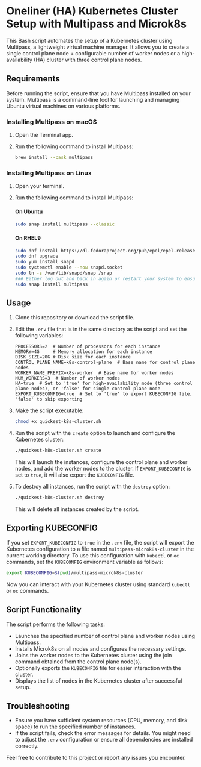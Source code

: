 # Oneliner (HA) Kubernetes Cluster Setup with Multipass and Microk8s

This Bash script automates the setup of a Kubernetes cluster using Multipass, a lightweight virtual machine manager. It allows you to create a single control plane node + configurable number of worker nodes or a high-availability (HA) cluster with three control plane nodes.

## Requirements

Before running the script, ensure that you have Multipass installed on your system. Multipass is a command-line tool for launching and managing Ubuntu virtual machines on various platforms.

### Installing Multipass on macOS

1. Open the Terminal app.
2. Run the following command to install Multipass:

   ```bash
   brew install --cask multipass
   ```

### Installing Multipass on Linux

1. Open your terminal.
2. Run the following command to install Multipass:

   #### On Ubuntu
   ```bash
   sudo snap install multipass --classic
   ```
   #### On RHEL9
   ```bash
   sudo dnf install https://dl.fedoraproject.org/pub/epel/epel-release-latest-9.noarch.rpm
   sudo dnf upgrade
   sudo yum install snapd
   sudo systemctl enable --now snapd.socket
   sudo ln -s /var/lib/snapd/snap /snap
   ### Either log out and back in again or restart your system to ensure snap’s paths are updated correctly.
   sudo snap install multipass
   ```

## Usage

1. Clone this repository or download the script file.
2. Edit the `.env` file that is in the same directory as the script and set the following variables:

   ```
   PROCESSORS=2  # Number of processors for each instance
   MEMORY=4G     # Memory allocation for each instance
   DISK_SIZE=20G # Disk size for each instance
   CONTROL_PLANE_NAME=k8s-control-plane  # Base name for control plane nodes
   WORKER_NAME_PREFIX=k8s-worker  # Base name for worker nodes
   NUM_WORKERS=3  # Number of worker nodes
   HA=true  # Set to 'true' for high-availability mode (three control plane nodes), or 'false' for single control plane node
   EXPORT_KUBECONFIG=true  # Set to 'true' to export KUBECONFIG file, 'false' to skip exporting
   ```

3. Make the script executable:

   ```bash
   chmod +x quickest-k8s-cluster.sh
   ```

4. Run the script with the `create` option to launch and configure the Kubernetes cluster:

   ```bash
   ./quickest-k8s-cluster.sh create
   ```

   This will launch the instances, configure the control plane and worker nodes, and add the worker nodes to the cluster. If `EXPORT_KUBECONFIG` is set to `true`, it will also export the `KUBECONFIG` file.

5. To destroy all instances, run the script with the `destroy` option:

   ```bash
   ./quickest-k8s-cluster.sh destroy
   ```

   This will delete all instances created by the script.

## Exporting KUBECONFIG

If you set `EXPORT_KUBECONFIG` to `true` in the `.env` file, the script will export the Kubernetes configuration to a file named `multipass-microk8s-cluster` in the current working directory. To use this configuration with `kubectl` or `oc` commands, set the `KUBECONFIG` environment variable as follows:

```bash
export KUBECONFIG=$(pwd)/multipass-microk8s-cluster
```

Now you can interact with your Kubernetes cluster using standard `kubectl` or `oc` commands.

## Script Functionality

The script performs the following tasks:

- Launches the specified number of control plane and worker nodes using Multipass.
- Installs Microk8s on all nodes and configures the necessary settings.
- Joins the worker nodes to the Kubernetes cluster using the join command obtained from the control plane node(s).
- Optionally exports the `KUBECONFIG` file for easier interaction with the cluster.
- Displays the list of nodes in the Kubernetes cluster after successful setup.

## Troubleshooting

- Ensure you have sufficient system resources (CPU, memory, and disk space) to run the specified number of instances.
- If the script fails, check the error messages for details. You might need to adjust the `.env` configuration or ensure all dependencies are installed correctly.

Feel free to contribute to this project or report any issues you encounter.